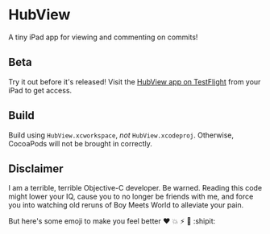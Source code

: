 # HubView

A tiny iPad app for viewing and commenting on commits!

## Beta

Try it out before it's released! Visit the [HubView app on TestFlight](http://tflig.ht/WZaVYW)
from your iPad to get access.

## Build

Build using `HubView.xcworkspace`, *not* `HubView.xcodeproj`. Otherwise,
CocoaPods will not be brought in correctly.

## Disclaimer

I am a terrible, terrible Objective-C developer. Be warned. Reading this code
might lower your IQ, cause you to no longer be friends with me, and force you
into watching old reruns of Boy Meets World to alleviate your pain.

But here's some emoji to make you feel better :heart: :boom: :zap: :tada: :shipit:
